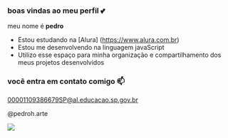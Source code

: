 ### boas vindas ao meu perfil 💕

meu nome é **pedro**

- Estou estudando na [Alura] (https://www.alura.com.br)
- Estou me desenvolvendo na linguagem javaScript
- Utilizo esse espaço para minha organização e compartilhamento dos meus projetos desenvolvidos

### você entra em contato comigo 📫

00001109386679SP@al.educacao.sp.gov.br

@pedroh.arte

![](https://media1.tenor.com/m/bDwmNO94j8AAAAAd/chicharito-free-fire.gif)
